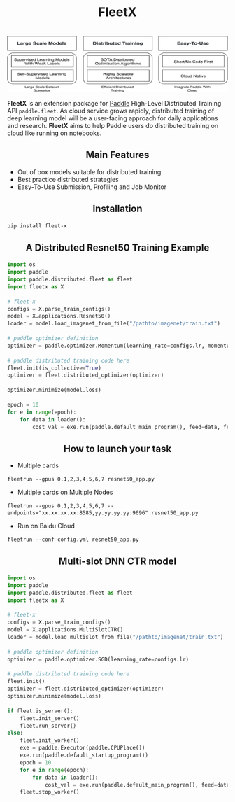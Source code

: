 
<h1 align="center">FleetX</h1>

<p align="center">
    <br>
<img src='docs/fleetx.png' width = "600" height = "130">
    <br>
<p>

**FleetX** is an extension package for [Paddle](https://github.com/PaddlePaddle/Paddle) High-Level Distributed Training API `paddle.fleet`. As cloud service grows rapidly, distributed training of deep learning model will be a user-facing approach for daily applications and research. **FleetX** aims to help Paddle users do distributed training on cloud like running on notebooks.

<h2 align="center">Main Features</h2>

- Out of box models suitable for distributed training
- Best practice distributed strategies
- Easy-To-Use Submission, Profiling and Job Monitor

<h2 align="center">Installation</h2>

``` bash
pip install fleet-x
```

<h2 align="center">A Distributed Resnet50 Training Example</h2>

``` python
import os
import paddle
import paddle.distributed.fleet as fleet
import fleetx as X

# fleet-x
configs = X.parse_train_configs()
model = X.applications.Resnet50()
loader = model.load_imagenet_from_file("/pathto/imagenet/train.txt")

# paddle optimizer definition
optimizer = paddle.optimizer.Momentum(learning_rate=configs.lr, momentum=configs.momentum)

# paddle distributed training code here
fleet.init(is_collective=True)
optimizer = fleet.distributed_optimizer(optimizer)

optimizer.minimize(model.loss)

epoch = 10
for e in range(epoch):
    for data in loader():
        cost_val = exe.run(paddle.default_main_program(), feed=data, fetch_list=[model.loss.name])

```


<h2 align="center">How to launch your task</h2>

- Multiple cards

``` shell
fleetrun --gpus 0,1,2,3,4,5,6,7 resnet50_app.py
```

- Multiple cards on Multiple Nodes

``` shell
fleetrun --gpus 0,1,2,3,4,5,6,7 --endpoints="xx.xx.xx.xx:8585,yy.yy.yy.yy:9696" resnet50_app.py
```

- Run on Baidu Cloud

``` shell
fleetrun --conf config.yml resnet50_app.py
```


<h2 align="center">Multi-slot DNN CTR model</h2>

``` python
import os
import paddle
import paddle.distributed.fleet as fleet
import fleetx as X

# fleet-x
configs = X.parse_train_configs()
model = X.applications.MultiSlotCTR()
loader = model.load_multislot_from_file("/pathto/imagenet/train.txt")

# paddle optimizer definition
optimizer = paddle.optimizer.SGD(learning_rate=configs.lr)

# paddle distributed training code here
fleet.init()
optimizer = fleet.distributed_optimizer(optimizer)
optimizer.minimize(model.loss)

if fleet.is_server():
    fleet.init_server()
    fleet.run_server()
else:
    fleet.init_worker()
    exe = paddle.Executor(paddle.CPUPlace())
    exe.run(paddle.default_startup_program())
    epoch = 10
    for e in range(epoch):
        for data in loader():
            cost_val = exe.run(paddle.default_main_program(), feed=data, fetch_list=[model.loss.name])
    fleet.stop_worker()

```

